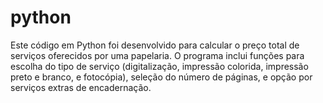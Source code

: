 # python
Este código em Python foi desenvolvido para calcular o preço total de serviços oferecidos por uma papelaria. O programa inclui funções para escolha do tipo de serviço (digitalização, impressão colorida, impressão preto e branco, e fotocópia), seleção do número de páginas, e opção por serviços extras de encadernação.
